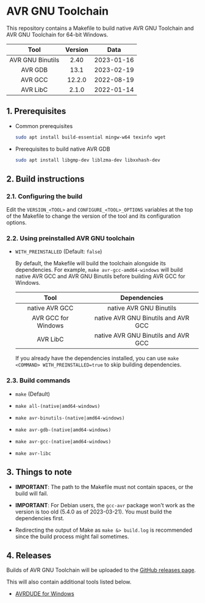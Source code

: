 # AVR GNU Toolchain

This repository contains a Makefile to build native AVR GNU Toolchain and AVR GNU Toolchain for 64-bit Windows.

| Tool             | Version | Data       |
|:----------------:|:-------:|:----------:|
| AVR GNU Binutils | 2.40    | 2023-01-16 |
| AVR GDB          | 13.1    | 2023-02-19 |
| AVR GCC          | 12.2.0  | 2022-08-19 |
| AVR LibC         | 2.1.0   | 2022-01-14 |

## 1. Prerequisites

- Common prerequisites

  ```sh
  sudo apt install build-essential mingw-w64 texinfo wget
  ```

- Prerequisites to build native AVR GDB

  ```sh
  sudo apt install libgmp-dev liblzma-dev libxxhash-dev
  ```

## 2. Build instructions

### 2.1. Configuring the build

Edit the `VERSION_<TOOL>` and `CONFIGURE_<TOOL>_OPTIONS` variables at the top of the Makefile to change the version of the tool and its configuration options.

### 2.2. Using preinstalled AVR GNU toolchain

- `WITH_PREINSTALLED` (Default: `false`)

  By default, the Makefile will build the toolchain alongside its dependencies. For example, `make avr-gcc-amd64-windows` will build native AVR GCC and AVR GNU Binutils before building AVR GCC for Windows.

  | Tool                | Dependencies                        |
  |:-------------------:|:-----------------------------------:|
  | native AVR GCC      | native AVR GNU Binutils             |
  | AVR GCC for Windows | native AVR GNU Binutils and AVR GCC |
  | AVR LibC            | native AVR GNU Binutils and AVR GCC |

  If you already have the dependencies installed, you can use `make <COMMAND> WITH_PREINSTALLED=true` to skip building dependencies.

### 2.3. Build commands

- `make` (Default)

- `make all-(native|amd64-windows)`

- `make avr-binutils-(native|amd64-windows)`

- `make avr-gdb-(native|amd64-windows)`

- `make avr-gcc-(native|amd64-windows)`

- `make avr-libc`

## 3. Things to note

- **IMPORTANT**: The path to the Makefile must not contain spaces, or the build will fail.

- **IMPORTANT**: For Debian users, the `gcc-avr` package won't work as the version is too old (5.4.0 as of 2023-03-21). You must build the dependencies first.

- Redirecting the output of Make as `make &> build.log` is recommended since the build process might fail sometimes.

## 4. Releases

Builds of AVR GNU Toolchain will be uploaded to the [GitHub releases page](https://github.com/sitd2813/AVR-GNU-Toolchain/releases).

This will also contain additional tools listed below.

- [AVRDUDE for Windows](https://github.com/mariusgreuel/avrdude)
